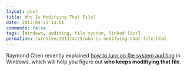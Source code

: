 ```yaml
---
layout: post
title: Who Is Modifying That File?
date: 2013-04-25 14:51
comments: false
tags: [Windows, auditing, file system, linked list]
permalink: /archive/2013/4/25/who-is-modifying-that-file.html
---
```


Raymond Chen recently explained [how to turn on file system auditing](http://blogs.msdn.com/b/oldnewthing/archive/2013/04/18/10412074.aspx) in Windows, which will help you figure out **who keeps modifiying that file**.
